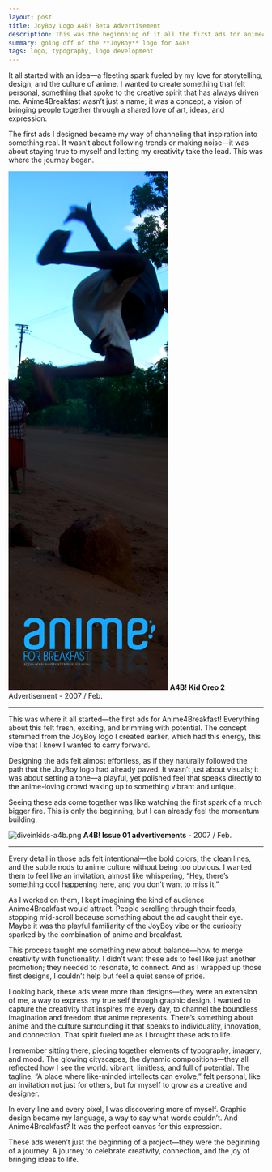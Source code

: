 ```yaml
---
layout: post
title: JoyBoy Logo A4B! Beta Advertisement 
description: This was the beginnning of it all the first ads for anime4breakfast!
summary: going off of the **JoyBoy** logo for A4B!
tags: logo, typography, logo development
---
```



It all started with an idea—a fleeting spark fueled by my love for storytelling, design, and the culture of anime. I wanted to create something that felt personal, something that spoke to the creative spirit that has always driven me. Anime4Breakfast wasn’t just a name; it was a concept, a vision of bringing people together through a shared love of art, ideas, and expression.

The first ads I designed became my way of channeling that inspiration into something real. It wasn’t about following trends or making noise—it was about staying true to myself and letting my creativity take the lead. This was where the journey began.

![kid oreo2](/assets/img/kid-oreo2.png)
**A4B! Kid Oreo 2** Advertisement - 2007 / Feb.

---

This was where it all started—the first ads for Anime4Breakfast! Everything about this felt fresh, exciting, and brimming with potential. The concept stemmed from the JoyBoy logo I created earlier, which had this energy, this vibe that I knew I wanted to carry forward.  

Designing the ads felt almost effortless, as if they naturally followed the path that the JoyBoy logo had already paved. It wasn’t just about visuals; it was about setting a tone—a playful, yet polished feel that speaks directly to the anime-loving crowd waking up to something vibrant and unique.  

Seeing these ads come together was like watching the first spark of a much bigger fire. This is only the beginning, but I can already feel the momentum building.

![diveinkids-a4b.png ](/assets/img/diveinkids-a4b.png)
**A4B! Issue 01 advertivements** - 2007 / Feb.

---

Every detail in those ads felt intentional—the bold colors, the clean lines, and the subtle nods to anime culture without being too obvious. I wanted them to feel like an invitation, almost like whispering, “Hey, there’s something cool happening here, and you don’t want to miss it.”  

As I worked on them, I kept imagining the kind of audience Anime4Breakfast would attract. People scrolling through their feeds, stopping mid-scroll because something about the ad caught their eye. Maybe it was the playful familiarity of the JoyBoy vibe or the curiosity sparked by the combination of anime and breakfast.  

This process taught me something new about balance—how to merge creativity with functionality. I didn’t want these ads to feel like just another promotion; they needed to resonate, to connect. And as I wrapped up those first designs, I couldn’t help but feel a quiet sense of pride.  

Looking back, these ads were more than designs—they were an extension of me, a way to express my true self through graphic design. I wanted to capture the creativity that inspires me every day, to channel the boundless imagination and freedom that anime represents. There’s something about anime and the culture surrounding it that speaks to individuality, innovation, and connection. That spirit fueled me as I brought these ads to life.

I remember sitting there, piecing together elements of typography, imagery, and mood. The glowing cityscapes, the dynamic compositions—they all reflected how I see the world: vibrant, limitless, and full of potential. The tagline, “A place where like-minded intellects can evolve,” felt personal, like an invitation not just for others, but for myself to grow as a creative and designer.

In every line and every pixel, I was discovering more of myself. Graphic design became my language, a way to say what words couldn’t. And Anime4Breakfast? It was the perfect canvas for this expression.

These ads weren’t just the beginning of a project—they were the beginning of a journey. A journey to celebrate creativity, connection, and the joy of bringing ideas to life.

